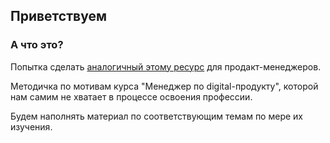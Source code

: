 ## Приветствуем
### А что это?
Попытка сделать [аналогичный этому ресурс](http://isocpp.github.io/CppCoreGuidelines/CppCoreGuidelines#S-introduction) для продакт-менеджеров.

Методичка по мотивам курса "Менеджер по digital-продукту", которой нам самим не хватает в процессе освоения профессии.

Будем наполнять материал по соответствующим темам по мере их изучения.
